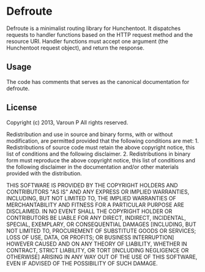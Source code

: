 # Defroute

Defroute is a minimalist routing library for Hunchentoot. It dispatches requests to handler
functions based on the HTTP request method and the resource URI. Handler functions must accept
one argument (the Hunchentoot request object), and return the response.

## Usage

The code has comments that serves as the canonical documentation for defroute.

## License

Copyright (c) 2013, Varoun P
All rights reserved.

Redistribution and use in source and binary forms, with or without modification, are permitted
provided that the following conditions are met:
         1. Redistributions of source code must retain the above copyright notice, this list of
            conditions and the following disclaimer.
         2. Redistributions in binary form must reproduce the above copyright notice, this list
            of conditions and the following disclaimer in the documentation and/or other
            materials provided with the distribution.

THIS SOFTWARE IS PROVIDED BY THE COPYRIGHT HOLDERS AND CONTRIBUTORS "AS IS" AND ANY EXPRESS OR
IMPLIED WARRANTIES, INCLUDING, BUT NOT LIMITED TO, THE IMPLIED WARRANTIES OF MERCHANTABILITY AND
FITNESS FOR A PARTICULAR PURPOSE ARE DISCLAIMED. IN NO EVENT SHALL THE COPYRIGHT HOLDER OR
CONTRIBUTORS BE LIABLE FOR ANY DIRECT, INDIRECT, INCIDENTAL, SPECIAL, EXEMPLARY, OR
CONSEQUENTIAL DAMAGES [INCLUDING, BUT NOT LIMITED TO, PROCUREMENT OF SUBSTITUTE GOODS OR
SERVICES; LOSS OF USE, DATA, OR PROFITS; OR BUSINESS INTERRUPTION] HOWEVER CAUSED AND ON ANY
THEORY OF LIABILITY, WHETHER IN CONTRACT, STRICT LIABILITY, OR TORT [INCLUDING NEGLIGENCE OR
OTHERWISE] ARISING IN ANY WAY OUT OF THE USE OF THIS SOFTWARE, EVEN IF ADVISED OF THE
POSSIBILITY OF SUCH DAMAGE.
